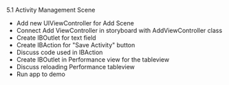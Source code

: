 5.1 Activity Management Scene

* Add new UIViewController for Add Scene
* Connect Add ViewController in storyboard with AddViewController class
* Create IBOutlet for text field
* Create IBAction for "Save Activity" button
* Discuss code used in IBAction
* Create IBOutlet in Performance view for the tableview
* Discuss reloading Performance tableview
* Run app to demo
